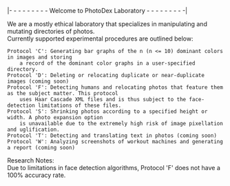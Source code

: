 |- - - - - - - - - Welcome to PhotoDex Laboratory - - - - - - - - -|

We are a mostly ethical laboratory that specializes in manipulating and mutating directories of photos.<br />
Currently supported experimental procedures are outlined below:<br />
    
    Protocol 'C': Generating bar graphs of the n (n <= 10) dominant colors in images and storing
        a record of the dominant color graphs in a user-specified directory.
    Protocol 'D': Deleting or relocating duplicate or near-duplicate images (coming soon)
    Protocol 'F': Detecting humans and relocating photos that feature them as the subject matter. This protocol
        uses Haar Cascade XML files and is thus subject to the face-detection limitations of these files.
    Protocol 'S': Shrinking photos according to a specified height or width. A photo expansion option 
        is unavailable due to the extremely high risk of image pixellation and uglification.
    Protocol 'T': Detecting and translating text in photos (coming soon)
    Protocol 'W': Analyzing screenshots of workout machines and generating a report (coming soon)

Research Notes: <br />
Due to limitations in face detection algorithms, Protocol 'F' does not have a 100% accuracy rate.
